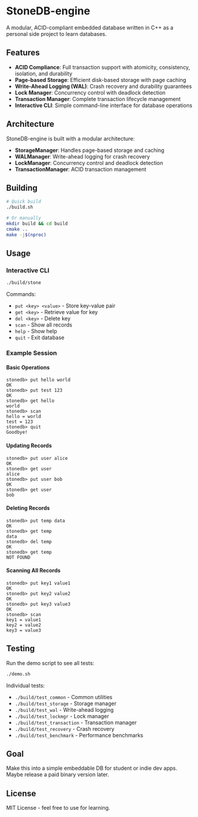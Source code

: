 # StoneDB-engine

A modular, ACID-compliant embedded database written in C++ as a personal side project to learn databases.

## Features

- **ACID Compliance**: Full transaction support with atomicity, consistency, isolation, and durability
- **Page-based Storage**: Efficient disk-based storage with page caching
- **Write-Ahead Logging (WAL)**: Crash recovery and durability guarantees
- **Lock Manager**: Concurrency control with deadlock detection
- **Transaction Manager**: Complete transaction lifecycle management
- **Interactive CLI**: Simple command-line interface for database operations

## Architecture

StoneDB-engine is built with a modular architecture:

- **StorageManager**: Handles page-based storage and caching
- **WALManager**: Write-ahead logging for crash recovery
- **LockManager**: Concurrency control and deadlock detection
- **TransactionManager**: ACID transaction management

## Building

```bash
# Quick build
./build.sh

# Or manually
mkdir build && cd build
cmake ..
make -j$(nproc)
```

## Usage

### Interactive CLI

```bash
./build/stone
```

Commands:
- `put <key> <value>` - Store key-value pair
- `get <key>` - Retrieve value for key
- `del <key>` - Delete key
- `scan` - Show all records
- `help` - Show help
- `quit` - Exit database

### Example Session

#### Basic Operations
```
stonedb> put hello world
OK
stonedb> put test 123
OK
stonedb> get hello
world
stonedb> scan
hello = world
test = 123
stonedb> quit
Goodbye!
```

#### Updating Records
```
stonedb> put user alice
OK
stonedb> get user
alice
stonedb> put user bob
OK
stonedb> get user
bob
```

#### Deleting Records
```
stonedb> put temp data
OK
stonedb> get temp
data
stonedb> del temp
OK
stonedb> get temp
NOT FOUND
```

#### Scanning All Records
```
stonedb> put key1 value1
OK
stonedb> put key2 value2
OK
stonedb> put key3 value3
OK
stonedb> scan
key1 = value1
key2 = value2
key3 = value3
```

## Testing

Run the demo script to see all tests:

```bash
./demo.sh
```

Individual tests:
- `./build/test_common` - Common utilities
- `./build/test_storage` - Storage manager
- `./build/test_wal` - Write-ahead logging
- `./build/test_lockmgr` - Lock manager
- `./build/test_transaction` - Transaction manager
- `./build/test_recovery` - Crash recovery
- `./build/test_benchmark` - Performance benchmarks

## Goal

Make this into a simple embeddable DB for student or indie dev apps. Maybe release a paid binary version later.

## License

MIT License - feel free to use for learning.
